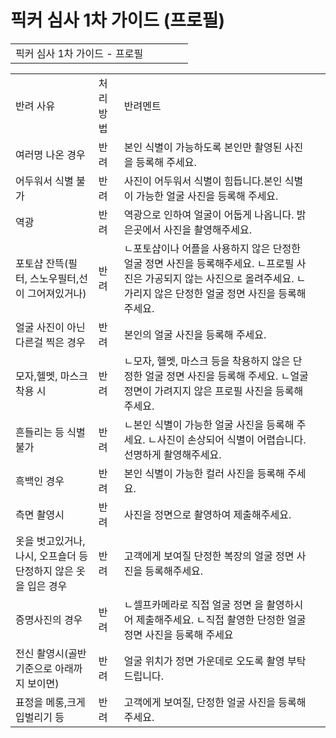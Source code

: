 # 픽커 심사 1차 가이드 (프로필)

|  |  |  |  |  |
| --- | --- | --- | --- | --- |
| 픽커 심사 1차 가이드 - 프로필 | | | | |

|  |  |  |  |
| --- | --- | --- | --- |
| 반려 사유 | 처리방법 | 반려멘트 | |
| 여러명 나온 경우 | 반려 | 본인 식별이 가능하도록 본인만 촬영된 사진을 등록해 주세요. | |
| 어두워서 식별 불가 | 반려 | 사진이 어두워서 식별이 힘듭니다.본인 식별이 가능한 얼굴 사진을 등록해 주세요. | |
| 역광 | 반려 | 역광으로 인하여 얼굴이 어둡게 나옵니다. 밝은곳에서 사진을 촬영해주세요. | |
| 포토샵 잔뜩(필터, 스노우필터,선이 그어져있거나) | 반려 | ㄴ포토샵이나 어플을 사용하지 않은 단정한 얼굴 정면 사진을 등록해주세요. ㄴ프로필 사진은 가공되지 않는 사진으로 올려주세요. ㄴ가리지 않은 단정한 얼굴 정면 사진을 등록해 주세요. | |
| 얼굴 사진이 아닌 다른걸 찍은 경우 | 반려 | 본인의 얼굴 사진을 등록해 주세요. | |
| 모자,헬멧, 마스크 착용 시 | 반려 | ㄴ모자, 헬멧, 마스크 등을 착용하지 않은 단정한 얼굴 정면 사진을 등록해 주세요. ㄴ얼굴 정면이 가려지지 않은 프로필 사진을 등록해 주세요. | |
| 흔들리는 등 식별 불가 | 반려 | ㄴ본인 식별이 가능한 얼굴 사진을 등록해 주세요. ㄴ사진이 손상되어 식별이 어렵습니다. 선명하게 촬영해주세요. | |
| 흑백인 경우 | 반려 | 본인 식별이 가능한 컬러 사진을 등록해 주세요. | |
| 측면 촬영시 | 반려 | 사진을 정면으로 촬영하여 제출해주세요. | |
| 옷을 벗고있거나, 나시, 오프숄더 등 단정하지 않은 옷을 입은 경우 | 반려 | 고객에게 보여질 단정한 복장의 얼굴 정면 사진을 등록해주세요. | |
| 증명사진의 경우 | 반려 | ㄴ셀프카메라로 직접 얼굴 정면 을 촬영하시어 제출해주세요. ㄴ직접 촬영한 단정한 얼굴 정면 사진을 등록해 주세요 | |
| 전신 촬영시(골반 기준으로 아래까지 보이면) | 반려 | 얼굴 위치가 정면 가운데로 오도록 촬영 부탁드립니다. | |
| 표정을 메롱,크게 입벌리기 등 | 반려 | 고객에게 보여질, 단정한 얼굴 사진을 등록해주세요. | |